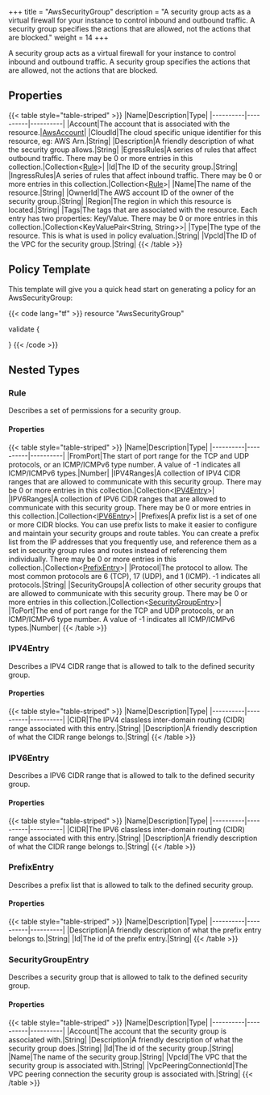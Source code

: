 +++
title = "AwsSecurityGroup"
description = "A security group acts as a virtual firewall for your instance to control inbound and outbound traffic. A security group specifies the actions that are allowed, not the actions that are blocked."
weight = 14
+++

A security group acts as a virtual firewall for your instance to control inbound and outbound traffic. A security group specifies the actions that are allowed, not the actions that are blocked.

## Properties
{{< table style="table-striped" >}}
|Name|Description|Type|
|----------|----------|----------|
|Account|The account that is associated with the resource.|[AwsAccount](/docs/aws/resources/awsaccount/)|
|CloudId|The cloud specific unique identifier for this resource, eg: AWS Arn.|String|
|Description|A friendly description of what the security group allows.|String|
|EgressRules|A series of rules that affect outbound traffic. There may be 0 or more entries in this collection.|Collection\<[Rule](#rule)>|
|Id|The ID of the security group.|String|
|IngressRules|A series of rules that affect inbound traffic. There may be 0 or more entries in this collection.|Collection\<[Rule](#rule)>|
|Name|The name of the resource.|String|
|OwnerId|The AWS account ID of the owner of the security group.|String|
|Region|The region in which this resource is located.|String|
|Tags|The tags that are associated with the resource. Each entry has two properties: Key/Value. There may be 0 or more entries in this collection.|Collection\<KeyValuePair<String, String>>|
|Type|The type of the resource. This is what is used in policy evaluation.|String|
|VpcId|The ID of the VPC for the security group.|String|
{{< /table >}}

## Policy Template
This template will give you a quick head start on generating a policy for an AwsSecurityGroup:

{{< code lang="tf" >}}
resource "AwsSecurityGroup"

validate {

}
{{< /code >}}
## Nested Types
### Rule
Describes a set of permissions for a security group.

#### Properties
{{< table style="table-striped" >}}
|Name|Description|Type|
|----------|----------|----------|
|FromPort|The start of port range for the TCP and UDP protocols, or an ICMP/ICMPv6 type number. A value of -1 indicates all ICMP/ICMPv6 types.|Number|
|IPV4Ranges|A collection of IPV4 CIDR ranges that are allowed to communicate with this security group. There may be 0 or more entries in this collection.|Collection\<[IPV4Entry](#ipv4entry)>|
|IPV6Ranges|A collection of IPV6 CIDR ranges that are allowed to communicate with this security group. There may be 0 or more entries in this collection.|Collection\<[IPV6Entry](#ipv6entry)>|
|Prefixes|A prefix list is a set of one or more CIDR blocks. You can use prefix lists to make it easier to configure and maintain your security groups and route tables. You can create a prefix list from the IP addresses that you frequently use, and reference them as a set in security group rules and routes instead of referencing them individually. There may be 0 or more entries in this collection.|Collection\<[PrefixEntry](#prefixentry)>|
|Protocol|The protocol to allow. The most common protocols are 6 (TCP), 17 (UDP), and 1 (ICMP). -1 indicates all protocols.|String|
|SecurityGroups|A collection of other security groups that are allowed to communicate with this security group. There may be 0 or more entries in this collection.|Collection\<[SecurityGroupEntry](#securitygroupentry)>|
|ToPort|The end of port range for the TCP and UDP protocols, or an ICMP/ICMPv6 type number. A value of -1 indicates all ICMP/ICMPv6 types.|Number|
{{< /table >}}

### IPV4Entry
Describes a IPV4 CIDR range that is allowed to talk to the defined security group.

#### Properties
{{< table style="table-striped" >}}
|Name|Description|Type|
|----------|----------|----------|
|CIDR|The IPV4 classless inter-domain routing (CIDR) range associated with this entry.|String|
|Description|A friendly description of what the CIDR range belongs to.|String|
{{< /table >}}

### IPV6Entry
Describes a IPV6 CIDR range that is allowed to talk to the defined security group.

#### Properties
{{< table style="table-striped" >}}
|Name|Description|Type|
|----------|----------|----------|
|CIDR|The IPV6 classless inter-domain routing (CIDR) range associated with this entry.|String|
|Description|A friendly description of what the CIDR range belongs to.|String|
{{< /table >}}

### PrefixEntry
Describes a prefix list that is allowed to talk to the defined security group.

#### Properties
{{< table style="table-striped" >}}
|Name|Description|Type|
|----------|----------|----------|
|Description|A friendly description of what the prefix entry belongs to.|String|
|Id|The id of the prefix entry.|String|
{{< /table >}}

### SecurityGroupEntry
Describes a security group that is allowed to talk to the defined security group.

#### Properties
{{< table style="table-striped" >}}
|Name|Description|Type|
|----------|----------|----------|
|Account|The account that the security group is associated with.|String|
|Description|A friendly description of what the security group does.|String|
|Id|The id of the security group.|String|
|Name|The name of the security group.|String|
|VpcId|The VPC that the security group is associated with.|String|
|VpcPeeringConnectionId|The VPC peering connection the security group is associated with.|String|
{{< /table >}}


